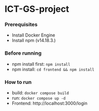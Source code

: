 # ICT-GS-project

### Prerequisites

- Install Docker Engine
- Install npm (v14.18.3.)


### Before running

- npm install first: `npm install`  
- npm install: `cd frontend && npm install`

### How to run
- build: `docker compose build`
- run: `docker compose up -d`
- Frontend: http://localhost:⁠3000/login
